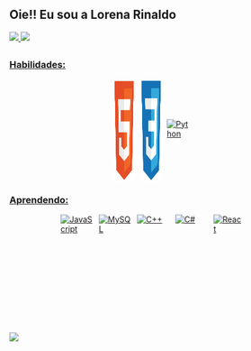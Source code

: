 ## Oie!! Eu sou a Lorena Rinaldo
 <div>
  <a href="https://github.com/Lorena-Rinaldo">
  <img height="180em" src="https://github-readme-stats.vercel.app/api?username=Lorena-Rinaldo&show_icons=true&theme=github_dark&include_all_commits=true&count_private=true"/>
  <img height="180em" src="https://github-readme-stats.vercel.app/api/top-langs/?username=Lorena-Rinaldo&layout=compact&langs_count=16&theme=github_dark"/>
</div>

 ##

### Habilidades:
<div style="display: flex; justify-content: center; align-items: center; gap: 8px;">
  <img align="center" alt="Lorena-HTML" height="180em" width="40" src="https://raw.githubusercontent.com/devicons/devicon/master/icons/html5/html5-original.svg">
  <img align="center" alt="Lorena-CSS" height="180em" width="40" src="https://raw.githubusercontent.com/devicons/devicon/master/icons/css3/css3-original.svg">
  <img src="https://techstack-generator.vercel.app/python-icon.svg" alt="Python" width="40" height="40em" />
</div>

### Aprendendo:
<div style="display: flex; justify-content: center; align-items: center; gap: 8px;">
  <img src="https://techstack-generator.vercel.app/js-icon.svg" alt="JavaScript" width="60em" height="180em" /> 
  <img src="https://techstack-generator.vercel.app/mysql-icon.svg" alt="MySQL" width="60em" height="180em" />
  <img src="https://techstack-generator.vercel.app/cpp-icon.svg" alt="C++" width="60em" height="180em" />
  <img src="https://techstack-generator.vercel.app/csharp-icon.svg" alt="C#" width="60em" height="180em" />
  <img src="https://techstack-generator.vercel.app/react-icon.svg" alt="React" width="50em" height="180em" />
</div>
   
 ##

 
  <a href="https://www.linkedin.com/in/lorena-rinaldo01" target="_blank"><img src="https://img.shields.io/badge/-LinkedIn-%230077B5?style=for-the-badge&logo=linkedin&logoColor=white" target="_blank"></a> 
</div>


